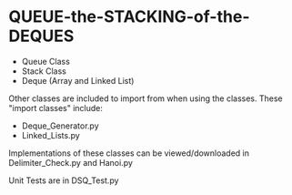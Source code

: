 # QUEUE-the-STACKING-of-the-DEQUES
- Queue Class
- Stack Class
- Deque (Array and Linked List)

Other classes are included to import from when using the classes.
These "import classes" include:
- Deque_Generator.py
- Linked_Lists.py

Implementations of these classes can be viewed/downloaded in Delimiter_Check.py and Hanoi.py

Unit Tests are in DSQ_Test.py
